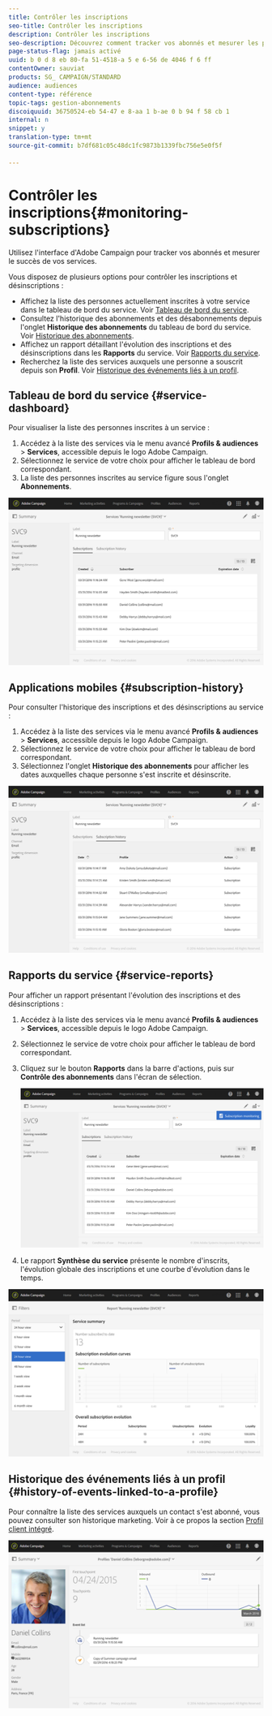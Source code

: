 ```yaml
---
title: Contrôler les inscriptions
seo-title: Contrôler les inscriptions
description: Contrôler les inscriptions
seo-description: Découvrez comment tracker vos abonnés et mesurer les performances de vos services à l'aide des tableaux de bord et des rapports.
page-status-flag: jamais activé
uuid: b 0 d 8 eb 80-fa 51-4518-a 5 e 6-56 de 4046 f 6 ff
contentOwner: sauviat
products: SG_ CAMPAIGN/STANDARD
audience: audiences
content-type: référence
topic-tags: gestion-abonnements
discoiquuid: 36750524-eb 54-47 e 8-aa 1 b-ae 0 b 94 f 58 cb 1
internal: n
snippet: y
translation-type: tm+mt
source-git-commit: b7df681c05c48dc1fc9873b1339fbc756e5e0f5f

---
```



# Contrôler les inscriptions{#monitoring-subscriptions}

Utilisez l'interface d'Adobe Campaign pour tracker vos abonnés et mesurer le succès de vos services.

Vous disposez de plusieurs options pour contrôler les inscriptions et désinscriptions :

* Affichez la liste des personnes actuellement inscrites à votre service dans le tableau de bord du service. Voir [Tableau de bord du service](../../audiences/using/monitoring-subscriptions.md#service-dashboard).
* Consultez l'historique des abonnements et des désabonnements depuis l'onglet **Historique des abonnements** du tableau de bord du service. Voir [Historique des abonnements](../../audiences/using/monitoring-subscriptions.md#subscription-history).
* Affichez un rapport détaillant l'évolution des inscriptions et des désinscriptions dans les **Rapports** du service. Voir [Rapports du service](../../audiences/using/monitoring-subscriptions.md#service-reports).
* Recherchez la liste des services auxquels une personne a souscrit depuis son **Profil**. Voir [Historique des événements liés à un profil](../../audiences/using/monitoring-subscriptions.md#history-of-events-linked-to-a-profile).

## Tableau de bord du service {#service-dashboard}

Pour visualiser la liste des personnes inscrites à un service :

1. Accédez à la liste des services via le menu avancé **Profils &amp; audiences** &gt; **Services**, accessible depuis le logo Adobe Campaign.
1. Sélectionnez le service de votre choix pour afficher le tableau de bord correspondant.
1. La liste des personnes inscrites au service figure sous l'onglet **Abonnements**.

![](assets/lp_monitoring_subscriptions_1.png)

## Applications mobiles {#subscription-history}

Pour consulter l'historique des inscriptions et des désinscriptions au service :

1. Accédez à la liste des services via le menu avancé **Profils &amp; audiences** &gt; **Services**, accessible depuis le logo Adobe Campaign.
1. Sélectionnez le service de votre choix pour afficher le tableau de bord correspondant.
1. Sélectionnez l'onglet **Historique des abonnements** pour afficher les dates auxquelles chaque personne s'est inscrite et désinscrite.

![](assets/lp_monitoring_subscriptions_2.png)

## Rapports du service {#service-reports}

Pour afficher un rapport présentant l'évolution des inscriptions et des désinscriptions :

1. Accédez à la liste des services via le menu avancé **Profils &amp; audiences** &gt; **Services**, accessible depuis le logo Adobe Campaign.
1. Sélectionnez le service de votre choix pour afficher le tableau de bord correspondant.
1. Cliquez sur le bouton **Rapports** dans la barre d'actions, puis sur **Contrôle des abonnements** dans l'écran de sélection.

   ![](assets/lp_monitoring_subscriptions_3.png)

1. Le rapport **Synthèse du service** présente le nombre d'inscrits, l'évolution globale des inscriptions et une courbe d'évolution dans le temps.

![](assets/lp_monitoring_subscriptions_4.png)

## Historique des événements liés à un profil {#history-of-events-linked-to-a-profile}

Pour connaître la liste des services auxquels un contact s'est abonné, vous pouvez consulter son historique marketing. Voir à ce propos la section [Profil client intégré](../../audiences/using/integrated-customer-profile.md).

![](assets/lp_monitoring_subscriptions_5.png)

